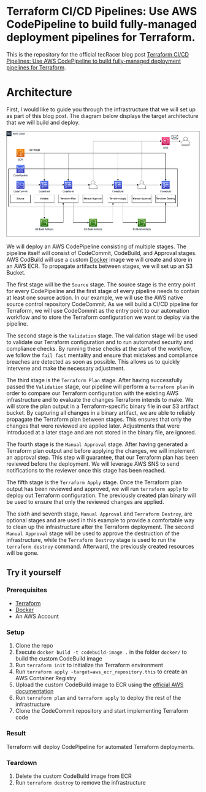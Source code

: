 # Terraform CI/CD Pipelines: Use AWS CodePipeline to build fully-managed deployment pipelines for Terraform.

This is the repository for the official tecRacer blog post [Terraform CI/CD Pipelines: Use AWS CodePipeline to build fully-managed deployment pipelines for Terraform]().

# Architecture

First, I would like to guide you through the infrastructure that we will set up as part of this blog post. The diagram below displays the target architecture that we will build and deploy.

![Architecture](media/architecture.png)

We will deploy an AWS CodePipeline consisting of multiple stages. The pipeline itself will consist of CodeCommit, CodeBuild, and Approval stages. AWS CodBuild will use a custom [Docker](https://www.docker.com/) image we will create and store in an AWS ECR. To propagate artifacts between stages, we will set up an S3 Bucket.

The first stage will be the `Source` stage. The source stage is the entry point for every CodePipeline and the first stage of every pipeline needs to contain at least one source action. In our example, we will use the AWS native source control repository CodeCommit. As we will build a CI/CD pipeline for Terraform, we will use CodeCommit as the entry point to our automation workflow and to store the Terraform configuration we want to deploy via the pipeline.

The second stage is the `Validation` stage. The validation stage will be used to validate our Terraform configuration and to run automated security and compliance checks. By running these checks at the start of the workflow, we follow the `fail fast` mentality and ensure that mistakes and compliance breaches are detected as soon as possible. This allows us to quickly intervene and make the necessary adjustment.

The third stage is the `Terraform Plan` stage. After having successfully passed the `Validation` stage, our pipeline will perform a `terraform plan` in order to compare our Terraform configuration with the existing AWS infrastructure and to evaluate the changes Terraform intends to make. We will store the plan output in a Terraform-specific binary file in our S3 artifact bucket. By capturing all changes in a binary artifact, we are able to reliably propagate the Terraform plan between stages. This ensures that only the changes that were reviewed are applied later. Adjustments that were introduced at a later stage and are not stored in the binary file, are ignored.

The fourth stage is the `Manual Approval` stage. After having generated a Terraform plan output and before applying the changes, we will implement an approval step. This step will guarantee, that our Terraform plan has been reviewed before the deployment. We will leverage AWS SNS to send notifications to the reviewer once this stage has been reached.

The fifth stage is the `Terraform Apply` stage. Once the Terraform plan output has been reviewed and approved, we will run `terraform apply` to deploy out Terraform configuration. The previously created plan binary will be used to ensure that only the reviewed changes are applied.

The sixth and seventh stage, `Manual Approval` and `Terraform Destroy`, are optional stages and are used in this example to provide a comfortable way to clean up the infrastructure after the Terraform deployment. The second `Manual Approval` stage will be used to approve the destruction of the infrastructure, while the `Terraform Destroy` stage is used to run the `terraform destroy` command. Afterward, the previously created resources will be gone.

## Try it yourself

### Prerequisites

- [Terraform](https://developer.hashicorp.com/terraform/downloads)
- [Docker](https://www.docker.com/)
- An AWS Account

### Setup

1. Clone the repo
2. Execute `docker build -t codebuild-image .` in the folder `docker/` to build the custom CodeBuild image
4. Run `terraform init` to initialize the Terraform environment
5. Run `terraform apply -target=aws_ecr_repository.this` to create an AWS Container Registry
6. Upload the custom CodeBuild image to ECR using the [official AWS documentation](https://docs.aws.amazon.com/AmazonECR/latest/userguide/docker-push-ecr-image.html)
7. Run `terraform plan` and `terraform apply` to deploy the rest of the infrastructure
8. Clone the CodeCommit repository and start implementing Terraform code

### Result

Terraform will deploy CodePipeline for automated Terraform deployments.

### Teardown

1. Delete the custom CodeBuild image from ECR
2. Run `terraform destroy` to remove the infrastructure
